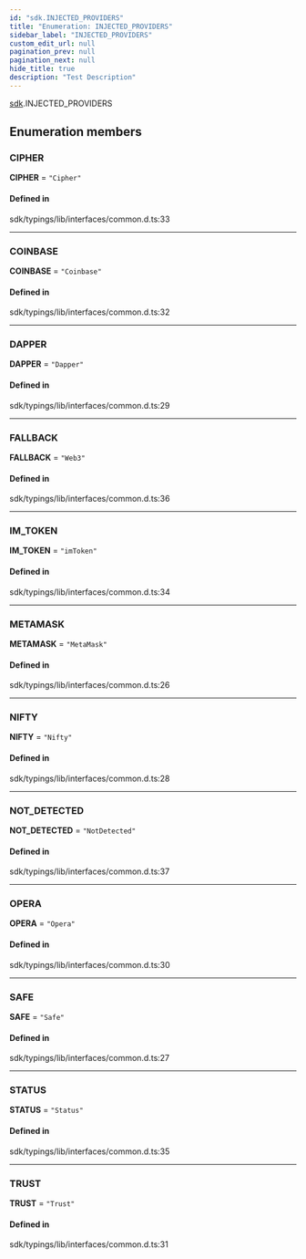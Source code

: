 ```yaml
---
id: "sdk.INJECTED_PROVIDERS"
title: "Enumeration: INJECTED_PROVIDERS"
sidebar_label: "INJECTED_PROVIDERS"
custom_edit_url: null
pagination_prev: null
pagination_next: null
hide_title: true
description: "Test Description"
---
```


[sdk](../namespaces/sdk.md).INJECTED_PROVIDERS

## Enumeration members

### CIPHER

**CIPHER** = `"Cipher"`

#### Defined in

sdk/typings/lib/interfaces/common.d.ts:33

---

### COINBASE

**COINBASE** = `"Coinbase"`

#### Defined in

sdk/typings/lib/interfaces/common.d.ts:32

---

### DAPPER

**DAPPER** = `"Dapper"`

#### Defined in

sdk/typings/lib/interfaces/common.d.ts:29

---

### FALLBACK

**FALLBACK** = `"Web3"`

#### Defined in

sdk/typings/lib/interfaces/common.d.ts:36

---

### IM_TOKEN

**IM_TOKEN** = `"imToken"`

#### Defined in

sdk/typings/lib/interfaces/common.d.ts:34

---

### METAMASK

**METAMASK** = `"MetaMask"`

#### Defined in

sdk/typings/lib/interfaces/common.d.ts:26

---

### NIFTY

**NIFTY** = `"Nifty"`

#### Defined in

sdk/typings/lib/interfaces/common.d.ts:28

---

### NOT_DETECTED

**NOT_DETECTED** = `"NotDetected"`

#### Defined in

sdk/typings/lib/interfaces/common.d.ts:37

---

### OPERA

**OPERA** = `"Opera"`

#### Defined in

sdk/typings/lib/interfaces/common.d.ts:30

---

### SAFE

**SAFE** = `"Safe"`

#### Defined in

sdk/typings/lib/interfaces/common.d.ts:27

---

### STATUS

**STATUS** = `"Status"`

#### Defined in

sdk/typings/lib/interfaces/common.d.ts:35

---

### TRUST

**TRUST** = `"Trust"`

#### Defined in

sdk/typings/lib/interfaces/common.d.ts:31
